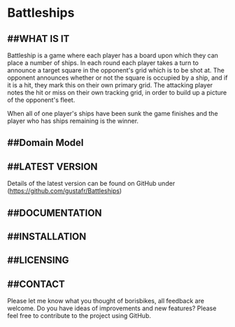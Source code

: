 # Battleships

##WHAT IS IT
------------------------

Battleship is a game where each player has a board upon which they can place a number of ships.
In each round each player takes a turn to announce a target square in the opponent's grid which is to be shot at. The opponent announces whether or not the square is occupied by a ship, and if it is a hit, they mark this on their own primary grid. The attacking player notes the hit or miss on their own tracking grid, in order to build up a picture of the opponent's fleet.

When all of one player's ships have been sunk the game finishes and the player who has ships remaining is the winner.


##Domain Model
------------------------

##LATEST VERSION
------------------------

Details of the latest version can be found on GitHub under (https://github.com/gustafr/Battleships)

##DOCUMENTATION
------------------------


##INSTALLATION
------------------------


##LICENSING
------------------------

##CONTACT
------------------------

Please let me know what you thought of borisbikes, all feedback are welcome. Do you have ideas of improvements and new features? Please feel free to contribute to the project using GitHub.